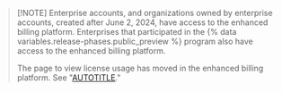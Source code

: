 >[!NOTE] Enterprise accounts, and organizations owned by enterprise accounts, created after June 2, 2024, have access to the enhanced billing platform. Enterprises that participated in the {% data variables.release-phases.public_preview %} program also have access to the enhanced billing platform.
>
> The page to view license usage has moved in the enhanced billing platform. See "[AUTOTITLE](/billing/using-the-enhanced-billing-platform-for-enterprises/gathering-insights-on-your-spending#viewing-license-usage)."
